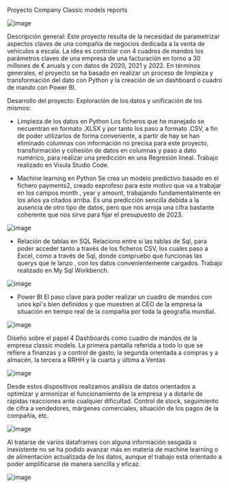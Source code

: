 Proyecto Company Classic models reports


![image](https://github.com/Carlosclementegarcia/w8-final_project/assets/129602687/4de56635-63d0-4e8b-8767-7cb1d3521732)


Descripción general:
Este proyecto resulta de la necesidad de parametrizar aspectos claves de una compañía de negocios dedicada a la venta de vehículos a escala.
La idea es controlar con 4 cuadros de mandos los parámetros claves de una empresa de una facturación en torno a 30 millones de € anuals y con datos de 2020, 2021 y 2022.
En términos generales, el proyecto se ha basado en realizar un proceso de limpieza y transformación del dato con Python y la creación de un dashboard o cuadro de mando con Power BI.

Desarrollo del proyecto:
Exploración de los datos y unificación de los mismos:

- Limpìeza de los datos en Python 
Los ficheros que he manejado se necuentran en formato .XLSX y por tanto los paso a formato .CSV, a fin de poder utilizarlos de forma conveniente, a partir de hay se han eliminado columnas con información no precisa para este proyecto, transformación y cohesión de datos en columnas y  paso a dato numérico, para realizar una predicción en una Regresión lineal. Trabajo realizado en Visula Studio Code.

- Machine learning en Python
Se crea un modelo predictivo basado en el fichero payments2, creado exprofeso para este motivo que va a trabajar en los campos month , year y amount, trabajando fundamentalmente en los años ya citados arriba. 
Es una predicción sencilla debida a la ausencia de otro tipo de datos, pero que nos arroja una cifra bastante coherente que nos sirve para fijar el presupuesto de 2023.

![image](https://github.com/Carlosclementegarcia/w8-final_project/assets/129602687/b1231f23-7df7-4059-8fcd-ac70d662ddb7)



- Relación de tablas en SQL
Relaciono entre sí las tablas de Sql, para poder acceder tanto a través de los ficheros CSV, los cuales paso a Excel, como a través de Sql, donde compruebo que funcionas las querys que le lanzo , con los datos convenientemente cargados. Trabajo realizado en My Sql Workbench.

![image](https://github.com/Carlosclementegarcia/w8-final_project/assets/129602687/cc5eb759-c0ee-423d-88b2-097107bc8f8c)


- Power BI
El paso clave para poder realizar un cuadro de mandos con unos kpi's bien definidos y que muestren al CEO de la empresa la situación en tiempo real de la compañia por toda la geografía mundial.

![image](https://github.com/Carlosclementegarcia/w8-final_project/assets/129602687/9d42cc75-5f7b-4d8f-b529-d8d4e394cf36)

Diseño sobre el papel  4 Dashboards como cuadro de mandos de la empresa classic models. La primera pantalla referida a todo lo que se refiere a finanzas y a control de gasto, la segunda orientada a compras y a almacén, la tercera a RRHH y la cuarta y última a Ventas


![image](https://github.com/Carlosclementegarcia/w8-final_project/assets/129602687/3c3e6207-95b9-42af-8607-8e03d555ea32)

Desde estos dispositivos realizamos análisis de datos orientados a optimizar y armonizar el funcionamiento de la empresa y a dotarle de rápidas reacciones ante cualquier dificultad. Control de stock, seguimiento de cifra a vendedores, márgenes comerciales,  situación de los pagos de la compañía, etc.

![image](https://github.com/Carlosclementegarcia/w8-final_project/assets/129602687/b6ed7297-a98c-40ca-91b9-465a7f4a6b31)



Al tratarse de varios dataframes con alguna información sesgada o inexistente no se ha podido avanzar más en materia de machine learning o de alimentación actualizada de los datos, aunque el trabajo está orientado a poder amplificarse de manera sencilla y eficaz.

![image](https://github.com/Carlosclementegarcia/w8-final_project/assets/129602687/e36a8747-41f4-48d9-96be-1e306ffcff32)








